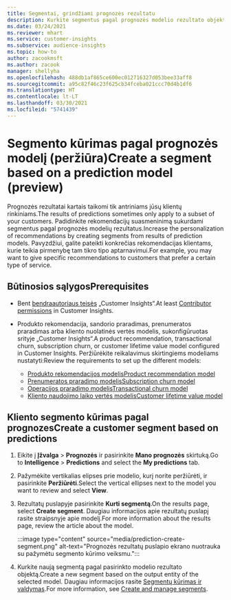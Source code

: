 ```yaml
---
title: Segmentai, grindžiami prognozės rezultatu
description: Kurkite segmentus pagal prognozės modelio rezultato objektą.
ms.date: 03/24/2021
ms.reviewer: mhart
ms.service: customer-insights
ms.subservice: audience-insights
ms.topic: how-to
author: zacookmsft
ms.author: zacook
manager: shellyha
ms.openlocfilehash: 488db1af865ce600ec012716327d053bee33aff8
ms.sourcegitcommit: a95c82f46c23f625cb34fceba021ccc70d4b1df6
ms.translationtype: HT
ms.contentlocale: lt-LT
ms.lasthandoff: 03/30/2021
ms.locfileid: "5741439"
---
```

# <a name="create-a-segment-based-on-a-prediction-model-preview"></a><span data-ttu-id="487a9-103">Segmento kūrimas pagal prognozės modelį (peržiūra)</span><span class="sxs-lookup"><span data-stu-id="487a9-103">Create a segment based on a prediction model (preview)</span></span>

<span data-ttu-id="487a9-104">Prognozės rezultatai kartais taikomi tik antriniams jūsų klientų rinkiniams.</span><span class="sxs-lookup"><span data-stu-id="487a9-104">The results of predictions sometimes only apply to a subset of your customers.</span></span> <span data-ttu-id="487a9-105">Padidinkite rekomendacijų suasmeninimą sukurdami segmentus pagal prognozės modelių rezultatus.</span><span class="sxs-lookup"><span data-stu-id="487a9-105">Increase the personalization of recommendations by creating segments from results of prediction models.</span></span> <span data-ttu-id="487a9-106">Pavyzdžiui, galite pateikti konkrečias rekomendacijas klientams, kurie teikia pirmenybę tam tikro tipo aptarnavimui.</span><span class="sxs-lookup"><span data-stu-id="487a9-106">For example, you may want to give specific recommendations to customers that prefer a certain type of service.</span></span> 

## <a name="prerequisites"></a><span data-ttu-id="487a9-107">Būtinosios sąlygos</span><span class="sxs-lookup"><span data-stu-id="487a9-107">Prerequisites</span></span>

- <span data-ttu-id="487a9-108">Bent [bendraautoriaus teisės](permissions.md) „Customer Insights“.</span><span class="sxs-lookup"><span data-stu-id="487a9-108">At least [Contributor permissions](permissions.md) in Customer Insights.</span></span>

- <span data-ttu-id="487a9-109">Produkto rekomendacija, sandorio praradimas, prenumeratos praradimas arba kliento nuolatinės vertės modelis, sukonfigūruotas srityje „Customer Insights“.</span><span class="sxs-lookup"><span data-stu-id="487a9-109">A product recommendation, transactional churn, subscription churn, or customer lifetime value model configured in Customer Insights.</span></span> <span data-ttu-id="487a9-110">Peržiūrėkite reikalavimus skirtingiems modeliams nustatyti:</span><span class="sxs-lookup"><span data-stu-id="487a9-110">Review the requirements to set up the different models:</span></span>

  - [<span data-ttu-id="487a9-111">Produkto rekomendacijos modelis</span><span class="sxs-lookup"><span data-stu-id="487a9-111">Product recommendation model</span></span>](predict-product-recommendation.md)
  - [<span data-ttu-id="487a9-112">Prenumeratos praradimo modelis</span><span class="sxs-lookup"><span data-stu-id="487a9-112">Subscription churn model</span></span>](predict-subscription-churn.md)
  - [<span data-ttu-id="487a9-113">Operacijos praradimo modelis</span><span class="sxs-lookup"><span data-stu-id="487a9-113">Transactional churn model</span></span>](predict-transactional-churn.md)
  - [<span data-ttu-id="487a9-114">Kliento naudojimo laiko vertės modelis</span><span class="sxs-lookup"><span data-stu-id="487a9-114">Customer lifetime value model</span></span>](predict-customer-lifetime-value.md)

## <a name="create-a-customer-segment-based-on-predictions"></a><span data-ttu-id="487a9-115">Kliento segmento kūrimas pagal prognozes</span><span class="sxs-lookup"><span data-stu-id="487a9-115">Create a customer segment based on predictions</span></span>

1. <span data-ttu-id="487a9-116">Eikite į **Įžvalga** > **Prognozės** ir pasirinkite **Mano prognozės** skirtuką.</span><span class="sxs-lookup"><span data-stu-id="487a9-116">Go to **Intelligence** > **Predictions** and select the **My predictions** tab.</span></span>

1. <span data-ttu-id="487a9-117">Pažymėkite vertikalias elipses prie modelio, kurį norite peržiūrėti, ir pasirinkite **Peržiūrėti**.</span><span class="sxs-lookup"><span data-stu-id="487a9-117">Select the vertical ellipses next to the model you want to review and select **View**.</span></span>

1. <span data-ttu-id="487a9-118">Rezultatų puslapyje pasirinkite **Kurti segmentą**.</span><span class="sxs-lookup"><span data-stu-id="487a9-118">On the results page, select **Create segment**.</span></span> <span data-ttu-id="487a9-119">Daugiau informacijos apie rezultatų puslapį rasite straipsnyje apie modelį.</span><span class="sxs-lookup"><span data-stu-id="487a9-119">For more information about the results page, review the article about the model.</span></span>

   :::image type="content" source="media/prediction-create-segment.png" alt-text="Prognozės rezultatų puslapio ekrano nuotrauka su pažymėtu segmento kūrimo veiksmu.":::

1. <span data-ttu-id="487a9-121">Kurkite naują segmentą pagal pasirinkto modelio rezultato objektą.</span><span class="sxs-lookup"><span data-stu-id="487a9-121">Create a new segment based on the output entity of the selected model.</span></span> <span data-ttu-id="487a9-122">Daugiau informacijos rasite [Segmentų kūrimas ir valdymas](segments.md).</span><span class="sxs-lookup"><span data-stu-id="487a9-122">For more information, see [Create and manage segments](segments.md).</span></span>